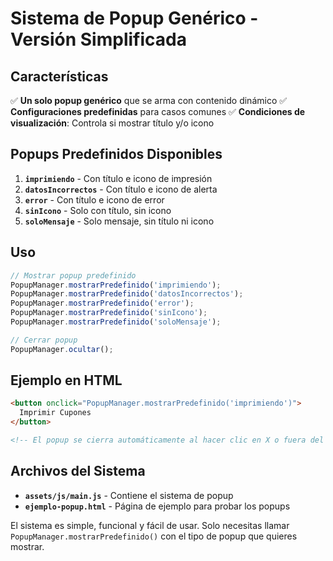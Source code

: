 # Sistema de Popup Genérico - Versión Simplificada

## Características

✅ **Un solo popup genérico** que se arma con contenido dinámico
✅ **Configuraciones predefinidas** para casos comunes
✅ **Condiciones de visualización**: Controla si mostrar título y/o icono

## Popups Predefinidos Disponibles

1. **`imprimiendo`** - Con título e icono de impresión
2. **`datosIncorrectos`** - Con título e icono de alerta  
3. **`error`** - Con título e icono de error
4. **`sinIcono`** - Solo con título, sin icono
5. **`soloMensaje`** - Solo mensaje, sin título ni icono

## Uso

```javascript
// Mostrar popup predefinido
PopupManager.mostrarPredefinido('imprimiendo');
PopupManager.mostrarPredefinido('datosIncorrectos');
PopupManager.mostrarPredefinido('error');
PopupManager.mostrarPredefinido('sinIcono');
PopupManager.mostrarPredefinido('soloMensaje');

// Cerrar popup
PopupManager.ocultar();
```

## Ejemplo en HTML

```html
<button onclick="PopupManager.mostrarPredefinido('imprimiendo')">
  Imprimir Cupones
</button>

<!-- El popup se cierra automáticamente al hacer clic en X o fuera del popup -->
```

## Archivos del Sistema

- **`assets/js/main.js`** - Contiene el sistema de popup
- **`ejemplo-popup.html`** - Página de ejemplo para probar los popups

El sistema es simple, funcional y fácil de usar. Solo necesitas llamar `PopupManager.mostrarPredefinido()` con el tipo de popup que quieres mostrar.
